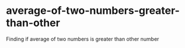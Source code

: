 # average-of-two-numbers-greater-than-other
Finding if average of two numbers is greater than other number
